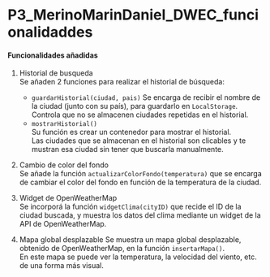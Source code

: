 # P3_MerinoMarinDaniel_DWEC_funcionalidaddes

#### Funcionalidades añadidas
1. Historial de busqueda  
    Se añaden 2 funciones para realizar el historial de búsqueda:
    - `guardarHistorial(ciudad, pais)`
        Se encarga de recibir el nombre de la ciudad (junto con su país), para guardarlo en `LocalStorage`.  
        Controla que no se almacenen ciudades repetidas en el historial.
    - `mostrarHistorial()`  
        Su función es crear un contenedor para mostrar el historial.  
        Las ciudades que se almacenan en el historial son clicables y te mustran esa ciudad sin tener que buscarla manualmente.

2. Cambio de color del fondo  
    Se añade la función `actualizarColorFondo(temperatura)` que se encarga de cambiar el color del fondo en función de la temperatura de la ciudad.  

3. Widget de OpenWeatherMap  
    Se incorporá la función `widgetClima(cityID)` que recide el ID de la ciudad buscada, y muestra los datos del clima mediante un widget de la API de OpenWeatherMap.  

4. Mapa global desplazable
    Se muestra un mapa global desplazable, obtenido de OpenWeatherMap, en la función `insertarMapa()`.  
    En este mapa se puede ver la temperatura, la velocidad del viento, etc. de una forma más visual.
